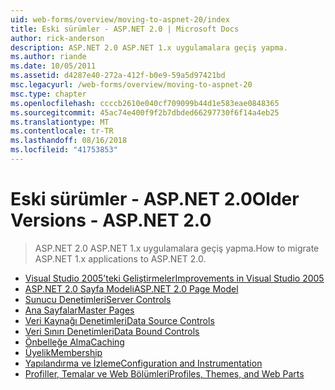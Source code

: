 ```yaml
---
uid: web-forms/overview/moving-to-aspnet-20/index
title: Eski sürümler - ASP.NET 2.0 | Microsoft Docs
author: rick-anderson
description: ASP.NET 2.0 ASP.NET 1.x uygulamalara geçiş yapma.
ms.author: riande
ms.date: 10/05/2011
ms.assetid: d4287e40-272a-412f-b0e9-59a5d97421bd
msc.legacyurl: /web-forms/overview/moving-to-aspnet-20
msc.type: chapter
ms.openlocfilehash: ccccb2610e040cf709099b44d1e583eae0848365
ms.sourcegitcommit: 45ac74e400f9f2b7dbded66297730f6f14a4eb25
ms.translationtype: MT
ms.contentlocale: tr-TR
ms.lasthandoff: 08/16/2018
ms.locfileid: "41753853"
---
```

<a name="older-versions---aspnet-20"></a><span data-ttu-id="a8de9-103">Eski sürümler - ASP.NET 2.0</span><span class="sxs-lookup"><span data-stu-id="a8de9-103">Older Versions - ASP.NET 2.0</span></span>
====================
> <span data-ttu-id="a8de9-104">ASP.NET 2.0 ASP.NET 1.x uygulamalara geçiş yapma.</span><span class="sxs-lookup"><span data-stu-id="a8de9-104">How to migrate ASP.NET 1.x applications to ASP.NET 2.0.</span></span>


- [<span data-ttu-id="a8de9-105">Visual Studio 2005’teki Geliştirmeler</span><span class="sxs-lookup"><span data-stu-id="a8de9-105">Improvements in Visual Studio 2005</span></span>](improvements-in-visual-studio-2005.md)
- [<span data-ttu-id="a8de9-106">ASP.NET 2.0 Sayfa Modeli</span><span class="sxs-lookup"><span data-stu-id="a8de9-106">ASP.NET 2.0 Page Model</span></span>](the-asp-net-2-0-page-model.md)
- [<span data-ttu-id="a8de9-107">Sunucu Denetimleri</span><span class="sxs-lookup"><span data-stu-id="a8de9-107">Server Controls</span></span>](server-controls.md)
- [<span data-ttu-id="a8de9-108">Ana Sayfalar</span><span class="sxs-lookup"><span data-stu-id="a8de9-108">Master Pages</span></span>](master-pages.md)
- [<span data-ttu-id="a8de9-109">Veri Kaynağı Denetimleri</span><span class="sxs-lookup"><span data-stu-id="a8de9-109">Data Source Controls</span></span>](data-source-controls.md)
- [<span data-ttu-id="a8de9-110">Veri Sınırı Denetimleri</span><span class="sxs-lookup"><span data-stu-id="a8de9-110">Data Bound Controls</span></span>](data-bound-controls.md)
- [<span data-ttu-id="a8de9-111">Önbelleğe Alma</span><span class="sxs-lookup"><span data-stu-id="a8de9-111">Caching</span></span>](caching.md)
- [<span data-ttu-id="a8de9-112">Üyelik</span><span class="sxs-lookup"><span data-stu-id="a8de9-112">Membership</span></span>](membership.md)
- [<span data-ttu-id="a8de9-113">Yapılandırma ve İzleme</span><span class="sxs-lookup"><span data-stu-id="a8de9-113">Configuration and Instrumentation</span></span>](configuration-and-instrumentation.md)
- [<span data-ttu-id="a8de9-114">Profiller, Temalar ve Web Bölümleri</span><span class="sxs-lookup"><span data-stu-id="a8de9-114">Profiles, Themes, and Web Parts</span></span>](profiles-themes-and-web-parts.md)
